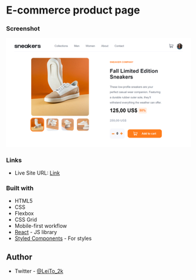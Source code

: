 # E-commerce product page

### Screenshot

![](./screenshot.png)

### Links

- Live Site URL: [Link](https://jesusleonel10.github.io/ecommerce-product-page/)

### Built with

- HTML5
- CSS
- Flexbox
- CSS Grid
- Mobile-first workflow
- [React](https://reactjs.org/) - JS library
- [Styled Components](https://styled-components.com/) - For styles

## Author

- Twitter - [@LeiTo_2k](https://twitter.com/LeiTo_2k)